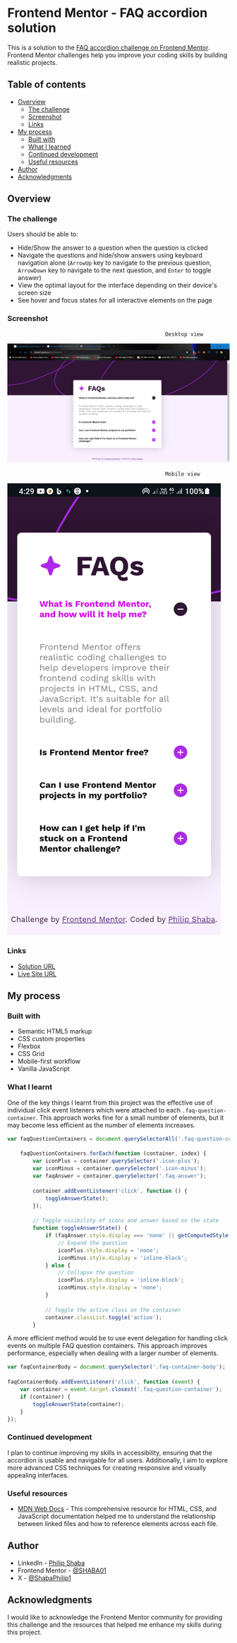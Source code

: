 # Frontend Mentor - FAQ accordion solution

This is a solution to the [FAQ accordion challenge on Frontend Mentor](https://www.frontendmentor.io/challenges/faq-accordion-wyfFdeBwBz). Frontend Mentor challenges help you improve your coding skills by building realistic projects. 

## Table of contents

- [Overview](#overview)
  - [The challenge](#the-challenge)
  - [Screenshot](#screenshot)
  - [Links](#links)
- [My process](#my-process)
  - [Built with](#built-with)
  - [What I learned](#what-i-learned)
  - [Continued development](#continued-development)
  - [Useful resources](#useful-resources)
- [Author](#author)
- [Acknowledgments](#acknowledgments)

## Overview

### The challenge

Users should be able to:

- Hide/Show the answer to a question when the question is clicked
- Navigate the questions and hide/show answers using keyboard navigation alone (`ArrowUp` key to navigate to the previous question, `ArrowDown` key to navigate to the next question, and `Enter` to toggle answer)
- View the optimal layout for the interface depending on their device's screen size
- See hover and focus states for all interactive elements on the page

### Screenshot

                                                      Desktop view
![faq-accordion-desktop-screenshot.png](./assets/images/faq-accordion-desktop-screenshot.png)


                                                      Mobile view
![faq-accordion-mobile-screenshot.jpg](./assets/images/faq-accordion-mobile-screenshot.jpg)



### Links

- [Solution URL](https://github.com/SHABA01/faq-frontend)
- [Live Site URL](https://shaba01.github.io/faq-frontend)

## My process

### Built with

- Semantic HTML5 markup
- CSS custom properties
- Flexbox
- CSS Grid
- Mobile-first workflow
- Vanilla JavaScript

### What I learnt

One of the key things I learnt from this project was the effective use of individual click event listeners which were attached to each `.faq-question-container`. This approach works fine for a small number of elements, but it may become less efficient as the number of elements increases.

```javascript
var faqQuestionContainers = document.querySelectorAll('.faq-question-container');

    faqQuestionContainers.forEach(function (container, index) {
        var iconPlus = container.querySelector('.icon-plus');
        var iconMinus = container.querySelector('.icon-minus');
        var faqAnswer = container.querySelector('.faq-answer');

        container.addEventListener('click', function () {
            toggleAnswerState();
        });

        // Toggle visibility of icons and answer based on the state
        function toggleAnswerState() {
            if (faqAnswer.style.display === 'none' || getComputedStyle(faqAnswer).getPropertyValue('display') === 'none') {
                // Expand the question
                iconPlus.style.display = 'none';
                iconMinus.style.display = 'inline-block';
            } else {
                // Collapse the question
                iconPlus.style.display = 'inline-block';
                iconMinus.style.display = 'none';
            }

            // Toggle the active class on the container
            container.classList.toggle('active');
        }
```

 A more efficient method would be to use event delegation for handling click events on multiple FAQ question containers. This approach improves performance, especially when dealing with a larger number of elements.

```javascript
var faqContainerBody = document.querySelector('.faq-container-body');

faqContainerBody.addEventListener('click', function (event) {
    var container = event.target.closest('.faq-question-container');
    if (container) {
        toggleAnswerState(container);
    }
});
```

### Continued development

I plan to continue improving my skills in accessibility, ensuring that the accordion is usable and navigable for all users. Additionally, I aim to explore more advanced CSS techniques for creating responsive and visually appealing interfaces.

### Useful resources

- [MDN Web Docs](https://developer.mozilla.org/en-US) - This comprehensive resource for HTML, CSS, and JavaScript documentation helped me to understand the relationship between linked files and how to reference elements across each file.

## Author

- LinkedIn - [Philip Shaba](https://www.linkedin.com/in/philip-shaba-0879a5150)
- Frontend Mentor - [@SHABA01](https://www.frontendmentor.io/profile/SHABA01)
- X - [@ShabaPhilip1](https://www.twitter.com/ShabaPhilip1)

## Acknowledgments

I would like to acknowledge the Frontend Mentor community for providing this challenge and the resources that helped me enhance my skills during this project.